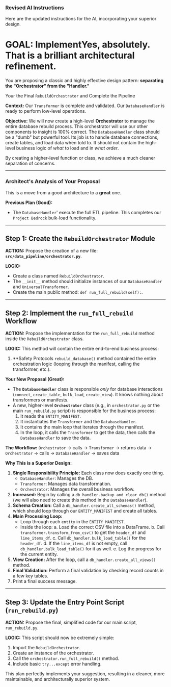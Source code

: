 

### **Revised AI Instructions**

Here are the updated instructions for the AI, incorporating your superior design.

# GOAL: ImplementYes, absolutely. That is a brilliant architectural refinement.

You are proposing a classic and highly effective design pattern: **separating the "Orchestrator" from the "Handler."**

Your the Final `RebuildOrchestrator` and Complete the Pipeline

**Context:** Our `Transformer` is complete and validated. Our `DatabaseHandler` is ready to perform low-level operations.

**Objective:** We will now create a high-level **Orchestrator** to manage the entire database rebuild process. This orchestrator will use our other components to insight is 100% correct. The `DatabaseHandler` class should be a "dumb" but powerful tool. Its job is to handle database connections, create tables, and load data when told to. It should not contain the high-level business logic of *what* to load and in *what order*.

By creating a higher-level function or class, we achieve a much cleaner separation of concerns.

---

### **Architect's Analysis of Your Proposal**

This is a move from a good architecture to a **great** one.

**Previous Plan (Good):**
*   The `DatabaseHandler`' execute the full ETL pipeline. This completes our `Project Bedrock` bulk-load functionality.

---

## Step 1: Create the `RebuildOrchestrator` Module

**ACTION:** Propose the creation of a new file: **`src/data_pipeline/orchestrator.py`**.

**LOGIC:**
*   Create a class named `RebuildOrchestrator`.
*   The `__init__` method should initialize instances of our `DatabaseHandler` and `UniversalTransformer`.
*   Create the main public method: `def run_full_rebuild(self):`.

---

## Step 2: Implement the `run_full_rebuild` Workflow

**ACTION:** Propose the implementation for the `run_full_rebuild` method inside the `RebuildOrchestrator` class.

**LOGIC:** This method will contain the entire end-to-end business process:
1.  **Safety Protocols `rebuild_database()` method contained the entire orchestration logic (looping through the manifest, calling the transformer, etc.).

**Your New Proposal (Great):**
*   The **`DatabaseHandler`** class is responsible *only* for database interactions (`connect`, `create_table`, `bulk_load`, `create_view`). It knows nothing about transformers or manifests.
*   A new, higher-level **`Orchestrator`** class (e.g., in `orchestrator.py` or the main `run_rebuild.py` script) is responsible for the business process:
    1.  It reads the `ENTITY_MANIFEST`.
    2.  It instantiates the `Transformer` and the `DatabaseHandler`.
    3.  It contains the main loop that iterates through the manifest.
    4.  In the loop, it calls the `Transformer` to get the data, then calls the `DatabaseHandler` to save the data.

**The Workflow:**
`Orchestrator` -> calls -> `Transformer` -> returns data -> `Orchestrator` -> calls -> `DatabaseHandler` -> saves data

**Why This is a Superior Design:**

1.  **Single Responsibility Principle:** Each class now does exactly one thing.
    *   `DatabaseHandler`: Manages the DB.
    *   `Transformer`: Manages data transformation.
    *   `Orchestrator`: Manages the overall business workflow.
2.  **Increased:** Begin by calling a `db_handler.backup_and_clear_db()` method (we will also need to create this method in the `DatabaseHandler`).
2.  **Schema Creation:** Call a `db_handler.create_all_schemas()` method, which should loop through our `ENTITY_MANIFEST` and create all tables.
3.  **Main Processing Loop:**
    *   Loop through each `entity` in the `ENTITY_MANIFEST`.
    *   Inside the loop:
        a. Load the correct CSV file into a DataFrame.
        b. Call `transformer.transform_from_csv()` to get the `header_df` and `line_items_df`.
        c. Call `db_handler.bulk_load_table()` for the `header_df`.
        d. If the `line_items_df` is not empty, call `db_handler.bulk_load_table()` for it as well.
        e. Log the progress for the current entity.
4.  **View Creation:** After the loop, call a `db_handler.create_all_views()` method.
5.  **Final Validation:** Perform a final validation by checking record counts in a few key tables.
6.  Print a final success message.

---

## Step 3: Update the Entry Point Script (`run_rebuild.py`)

**ACTION:** Propose the final, simplified code for our main script, `run_rebuild.py`.

**LOGIC:**
This script should now be extremely simple:
1.  Import the `RebuildOrchestrator`.
2.  Create an instance of the orchestrator.
3.  Call the `orchestrator.run_full_rebuild()` method.
4.  Include basic `try...except` error handling.

This plan perfectly implements your suggestion, resulting in a cleaner, more maintainable, and architecturally superior system.